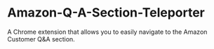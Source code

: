 # Amazon-Q-A-Section-Teleporter
A Chrome extension that allows you to easily navigate to the Amazon Customer Q&amp;A section.
